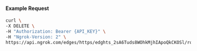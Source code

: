 <!-- Code generated for API Clients. DO NOT EDIT. -->

#### Example Request

```bash
curl \
-X DELETE \
-H "Authorization: Bearer {API_KEY}" \
-H "Ngrok-Version: 2" \
https://api.ngrok.com/edges/https/edghts_2sA6Tuds8WOhkMjhIApoQkCKOSl/routes/edghtsrt_2sA6ToKzvegvqCTbLVWCcuhUAof/saml
```
